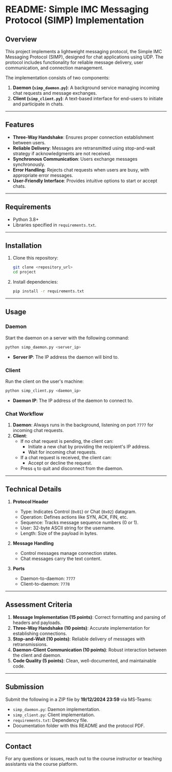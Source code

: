 # README: Simple IMC Messaging Protocol (SIMP) Implementation

## Overview
This project implements a lightweight messaging protocol, the Simple IMC Messaging Protocol (SIMP), designed for chat applications using UDP. The protocol includes functionality for reliable message delivery, user communication, and connection management.

The implementation consists of two components:
1. **Daemon (`simp_daemon.py`)**: A background service managing incoming chat requests and message exchanges.
2. **Client (`simp_client.py`)**: A text-based interface for end-users to initiate and participate in chats.

---

## Features
- **Three-Way Handshake**: Ensures proper connection establishment between users.
- **Reliable Delivery**: Messages are retransmitted using stop-and-wait strategy if acknowledgments are not received.
- **Synchronous Communication**: Users exchange messages synchronously.
- **Error Handling**: Rejects chat requests when users are busy, with appropriate error messages.
- **User-Friendly Interface**: Provides intuitive options to start or accept chats.

---

## Requirements
- Python 3.8+
- Libraries specified in `requirements.txt`.

---

## Installation
1. Clone this repository:
   ```bash
   git clone <repository_url>
   cd project
   ```

2. Install dependencies:
   ```bash
   pip install -r requirements.txt
   ```

---

## Usage
### **Daemon**
Start the daemon on a server with the following command:
```bash
python simp_daemon.py <server_ip>
```
- **Server IP**: The IP address the daemon will bind to.

### **Client**
Run the client on the user's machine:
```bash
python simp_client.py <daemon_ip>
```
- **Daemon IP**: The IP address of the daemon to connect to.

### **Chat Workflow**
1. **Daemon**: Always runs in the background, listening on port `7777` for incoming chat requests.
2. **Client**:
   - If no chat request is pending, the client can:
     - Initiate a new chat by providing the recipient's IP address.
     - Wait for incoming chat requests.
   - If a chat request is received, the client can:
     - Accept or decline the request.
   - Press `q` to quit and disconnect from the daemon.

---

## Technical Details
1. **Protocol Header**
   - Type: Indicates Control (`0x01`) or Chat (`0x02`) datagram.
   - Operation: Defines actions like SYN, ACK, FIN, etc.
   - Sequence: Tracks message sequence numbers (0 or 1).
   - User: 32-byte ASCII string for the username.
   - Length: Size of the payload in bytes.

2. **Message Handling**
   - Control messages manage connection states.
   - Chat messages carry the text content.

3. **Ports**
   - Daemon-to-daemon: `7777`
   - Client-to-daemon: `7778`

---

## Assessment Criteria
1. **Message Implementation (15 points)**: Correct formatting and parsing of headers and payloads.
2. **Three-Way Handshake (10 points)**: Accurate implementation for establishing connections.
3. **Stop-and-Wait (10 points)**: Reliable delivery of messages with retransmissions.
4. **Daemon-Client Communication (10 points)**: Robust interaction between the client and daemon.
5. **Code Quality (5 points)**: Clean, well-documented, and maintainable code.

---

## Submission
Submit the following in a ZIP file by **19/12/2024 23:59** via MS-Teams:
- `simp_daemon.py`: Daemon implementation.
- `simp_client.py`: Client implementation.
- `requirements.txt`: Dependency file.
- Documentation folder with this README and the protocol PDF.

---

## Contact
For any questions or issues, reach out to the course instructor or teaching assistants via the course platform.

